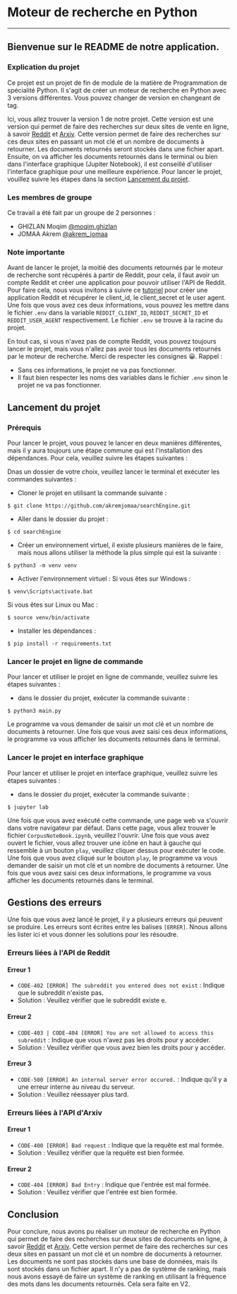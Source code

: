 # Moteur de recherche en Python

---

## Bienvenue sur le README de notre application.

### Explication du projet

Ce projet est un projet de fin de module de la matière de Programmation de spécialité Python. Il s'agit de créer un moteur de recherche en Python avec 3 versions différentes.
Vous pouvez changer de version en changeant de tag.

Ici, vous allez trouver la version 1 de notre projet. Cette version est une version qui permet de faire des recherches sur deux sites de vente en ligne, à savoir [Reddit](https://www.reddit.com/) et [Arxiv](https://export.arxiv.org/). Cette version permet de faire des recherches sur ces deux sites en passant un mot clé et un nombre de documents à retourner. Les documents retournés seront stockés dans une fichier apart. Ensuite, on va afficher les documents retournés dans le terminal ou bien dans l'interface graphique (Jupiter Notebook), il est conseillé d'utiliser l'interface graphique pour une meilleure expérience. Pour lancer le projet, vouillez suivre les étapes dans la section [Lancement du projet](#lancement-du-projet).


### Les membres de groupe

Ce travail a été fait par un groupe de 2 personnes :

- GHIZLAN Moqim [@moqim.ghizlan](https://gitlab.com/moqim.ghizlan)
- JOMAA Akrem [@akrem_jomaa](https://gitlab.com/akrem_jomaa.ghizlan)

### Note importante
Avant de lancer le projet, la moitié des documents retournés par le moteur de recherche sont récupérés à partir de Reddit, pour cela, il faut avoir un compte Reddit et créer une application pour pouvoir utiliser l'API de Reddit. Pour faire cela, nous vous invitons à suivre ce [tutoriel](https://towardsdatascience.com/how-to-use-the-reddit-api-in-python-5e05ddfd1e5c) pour créer une application Reddit et récupérer le client_id, le client_secret et le user agent. Une fois que vous avez ces deux informations, vous pouvez les mettre dans le fichier `.env` dans la variable `REDDIT_CLIENT_ID`, `REDDIT_SECRET_ID` et `REDDIT_USER_AGENT` respectivement. Le fichier `.env` se trouve à la racine du projet.

En tout cas, si vous n'avez pas de compte Reddit, vous pouvez toujours lancer le projet, mais vous n'allez pas avoir tous les documents retournés par le moteur de recherche. Merci de respecter les consignes 😀. Rappel :
- Sans ces informations, le projet ne va pas fonctionner.
- Il faut bien respecter les noms des variables dans le fichier `.env` sinon le projet ne va pas fonctionner.

## Lancement du projet
### Prérequis
Pour lancer le projet, vous pouvez le lancer en deux manières différentes, mais il y aura toujours une étape commune qui est l'installation des dépendances. Pour cela, veuillez suivre les étapes suivantes :

Dnas un dossier de votre choix, veuillez lancer le terminal et exécuter les commandes suivantes :

- Cloner le projet en utilisant la commande suivante :
```
$ git clone https://github.com/akremjomaa/searchEngine.git
```
- Aller dans le dossier du projet :
```
$ cd searchEngine
```
- Créer un environnement virtuel, il existe plusieurs manières de le faire, mais nous allons utiliser la méthode la plus simple qui est la suivante :
```
$ python3 -m venv venv
```
- Activer l'environnement virtuel :
 Si vous êtes sur Windows :
```
$ venv\Scripts\activate.bat
```
Si vous êtes sur Linux ou Mac :
```
$ source venv/bin/activate
```
- Installer les dépendances :
```
$ pip install -r requirements.txt
```

### Lancer le projet en ligne de commande
Pour lancer et utiliser le projet en ligne de commande, veuillez suivre les étapes suivantes :
- dans le dossier du projet, exécuter la commande suivante :
```
$ python3 main.py
```
Le programme va vous demander de saisir un mot clé et un nombre de documents à retourner. Une fois que vous avez saisi ces deux informations, le programme va vous afficher les documents retournés dans le terminal.

### Lancer le projet en interface graphique
Pour lancer et utiliser le projet en interface graphique, veuillez suivre les étapes suivantes :
- dans le dossier du projet, exécuter la commande suivante :
```
$ jupyter lab
```
Une fois que vous avez exécuté cette commande, une page web va s'ouvrir dans votre navigateur par défaut. Dans cette page, vous allez trouver le fichier `CorpusNoteBook.ipynb`, veuillez l'ouvrir. Une fois que vous avez ouvert le fichier, vous allez trouver une icône en haut à gauche qui ressemble à un bouton `play`, veuillez cliquer dessus pour exécuter le code. Une fois que vous avez cliqué sur le bouton `play`, le programme va vous demander de saisir un mot clé et un nombre de documents à retourner. Une fois que vous avez saisi ces deux informations, le programme va vous afficher les documents retournés dans le terminal.


## Gestions des erreurs
Une fois que vous avez lancé le projet, il y a plusieurs erreurs qui peuvent se produire. Les erreurs sont écrites entre les balises `[ERRER]`. Nnous allons les lister ici et vous donner les solutions pour les résoudre.
### Erreurs liées à l'API de Reddit
#### Erreur 1
- `CODE-402 [ERROR] The subreddit you entered does not exist` : Indique que le subreddit n'existe pas.
- Solution : Veuillez vérifier que le subreddit existe e.

#### Erreur 2
- `CODE-403 | CODE-404 [ERROR] You are not allowed to access this subreddit` : Indique que vous n'avez pas les droits pour y accéder.
- Solution : Veuillez vérifier que vous avez bien les droits pour y accéder.

#### Erreur 3
- `CODE-500 [ERROR] An internal server error occured.` : Indique qu'il y a une erreur interne au niveau du serveur.
- Solution : Veuillez réessayer plus tard.


### Erreurs liées à l'API d'Arxiv
#### Erreur 1
- `CODE-400 [ERROR] Bad request` : Indique que la requête est mal formée.
- Solution : Veuillez vérifier que la requête est bien formée.

#### Erreur 2
- `CODE-404 [ERROR] Bad Entry` : Indique que l'entrée est mal formée.
- Solution : Veuillez vérifier que l'entrée est bien formée.



## Conclusion
Pour conclure, nous avons pu réaliser un moteur de recherche en Python qui permet de faire des recherches sur deux sites de documents en ligne, à savoir [Reddit](https://www.reddit.com/) et [Arxiv](https://export.arxiv.org/). Cette version permet de faire des recherches sur ces deux sites en passant un mot clé et un nombre de documents à retourner. Les documents ne sont pas stockés dans une base de données, mais ils sont stockés dans un fichier apart. Il n'y a pas de système de ranking, mais nous avons essayé de faire un système de ranking en utilisant la fréquence des mots dans les documents retournés. Cela sera faite en V2.